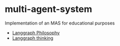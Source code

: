 # multi-agent-system
Implementation of an MAS for educational purposes


- [Langgraph Philosophy](https://docs.langchain.com/oss/python/langchain/philosophy)
- [Langgraph thinking](https://docs.langchain.com/oss/python/langgraph/thinking-in-langgraph)